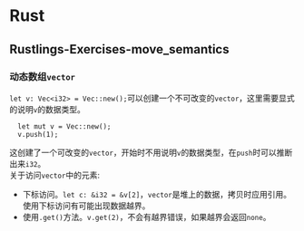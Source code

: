# Rust
## Rustlings-Exercises-move_semantics
### 动态数组`vector`
`let v: Vec<i32> = Vec::new();`可以创建一个不可改变的`vector`，这里需要显式的说明`v`的数据类型。  
```
  let mut v = Vec::new();
  v.push(1);
 ```
 这创建了一个可改变的`vector`，开始时不用说明`v`的数据类型，在`push`时可以推断出来`i32`。  
 关于访问`vector`中的元素:  
 + 下标访问。`let c: &i32 = &v[2]`，`vector`是堆上的数据，拷贝时应用引用。使用下标访问有可能出现数据越界。
 + 使用`.get()`方法。`v.get(2)`，不会有越界错误，如果越界会返回`none`。


